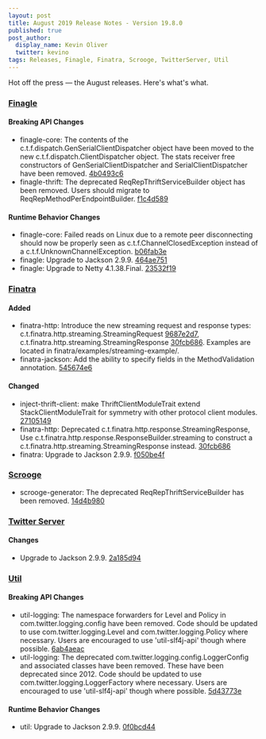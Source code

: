 ```yaml
---
layout: post
title: August 2019 Release Notes - Version 19.8.0
published: true
post_author:
  display_name: Kevin Oliver
  twitter: kevino
tags: Releases, Finagle, Finatra, Scrooge, TwitterServer, Util
---
```


Hot off the press — the August releases. Here's what's what.

### [Finagle](https://github.com/twitter/finagle/) ###

#### Breaking API Changes

-   finagle-core: The contents of the c.t.f.dispatch.GenSerialClientDispatcher object have been
    moved to the new c.t.f.dispatch.ClientDispatcher object. The stats receiver free constructors
    of GenSerialClientDispatcher and SerialClientDispatcher have been removed.
    [4b0493c6](https://github.com/twitter/finagle/commit/4b0493c6842c222cff71e3b4667fc8e958e3220c)
-   finagle-thrift: The deprecated ReqRepThriftServiceBuilder object has been
    removed. Users should migrate to ReqRepMethodPerEndpointBuilder. [f1c4d589](https://github.com/twitter/finagle/commit/f1c4d5890c14e2131d9543f1a5fa6dd59e908306)

#### Runtime Behavior Changes

-   finagle-core: Failed reads on Linux due to a remote peer disconnecting should now be properly
    seen as c.t.f.ChannelClosedException instead of a c.t.f.UnknownChannelException.
    [b06fab3e](https://github.com/twitter/finagle/commit/b06fab3edceabb010783c3d5ba86c16bfe3b7067)
-   finagle: Upgrade to Jackson 2.9.9. [464ae751](https://github.com/twitter/finagle/commit/464ae7516926d36bcd111266b26c09288648ff16)
-   finagle: Upgrade to Netty 4.1.38.Final. [23532f19](https://github.com/twitter/finagle/commit/23532f19a47ac931ca2ba32773b829a630396127)

### [Finatra](https://github.com/twitter/finatra/) ###

#### Added

-   finatra-http: Introduce the new streaming request and response types:
    c.t.finatra.http.streaming.StreamingRequest [9687e2d7](https://github.com/twitter/finatra/commit/9687e2d7c4be2faf164d322974018cb3e49f0d5f),
    c.t.finatra.http.streaming.StreamingResponse [30fcb686](https://github.com/twitter/finatra/commit/30fcb6860221e2c252452d2c28c8d70f4782b872).
    Examples are located in finatra/examples/streaming-example/.
-   finatra-jackson: Add the ability to specify fields in the MethodValidation annotation.
    [545674e6](https://github.com/twitter/finatra/commit/545674e62195ba6d060f74a83cfb9956eeea3451)

#### Changed

-   inject-thrift-client: make ThriftClientModuleTrait extend StackClientModuleTrait for symmetry
    with other protocol client modules. [27105149](https://github.com/twitter/finatra/commit/271051494d9c9622a6a9eecb7a04cfd204633aa7)
-   finatra-http: Deprecated c.t.finatra.http.response.StreamingResponse, Use
    c.t.finatra.http.response.ResponseBuilder.streaming to construct a
    c.t.finatra.http.streaming.StreamingResponse instead. [30fcb686](https://github.com/twitter/finatra/commit/30fcb6860221e2c252452d2c28c8d70f4782b872)
-   finatra: Upgrade to Jackson 2.9.9. [f050be4f](https://github.com/twitter/finatra/commit/f050be4f65251bc0b6cc8cd9a9b3ab15e6448c76)

### [Scrooge](https://github.com/twitter/scrooge/) ###

-   scrooge-generator: The deprecated ReqRepThriftServiceBuilder has been
    removed. [14d4b980](https://github.com/twitter/scrooge/commit/14d4b98084551822cda2a50159bab19cd0894338)

### [Twitter Server](https://github.com/twitter/twitter-server/) ###

#### Changes

-   Upgrade to Jackson 2.9.9. [2a185d94](https://github.com/twitter/twitter-server/commit/2a185d94a6cf6dd1130da839d2148bba7a4179c3)

### [Util](https://github.com/twitter/util/) ###

#### Breaking API Changes

-   util-logging: The namespace forwarders for Level and Policy in com.twitter.logging.config
    have been removed. Code should be updated to use com.twitter.logging.Level and
    com.twitter.logging.Policy where necessary. Users are encouraged to use 'util-slf4j-api' though
    where possible. [6ab4aeac](https://github.com/twitter/util/commit/6ab4aeac5e6b77dba8471b1b06ae4160a3feed56)
-   util-logging: The deprecated com.twitter.logging.config.LoggerConfig and associated
    classes have been removed. These have been deprecated since 2012. Code should be updated
    to use com.twitter.logging.LoggerFactory where necessary. Users are encouraged to use
    'util-slf4j-api' though where possible. [5d43773e](https://github.com/twitter/util/commit/5d43773eb14c73240d4b9424e880ebcff8ecfe20)

#### Runtime Behavior Changes

-   util: Upgrade to Jackson 2.9.9. [0f0bcd44](https://github.com/twitter/util/commit/0f0bcd44d8a241c8b2e14af568cbe83dec0c7fae)
